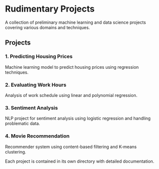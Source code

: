 # Rudimentary Projects

A collection of preliminary machine learning and data science projects covering various domains and techniques.

## Projects

### 1. Predicting Housing Prices
Machine learning model to predict housing prices using regression techniques.

### 2. Evaluating Work Hours
Analysis of work schedule using linear and polynomial regression.

### 3. Sentiment Analysis
NLP project for sentiment analysis using logistic regression and handling problematic data.

### 4. Movie Recommendation
Recommender system using content-based filtering and K-means clustering.

Each project is contained in its own directory with detailed documentation. 